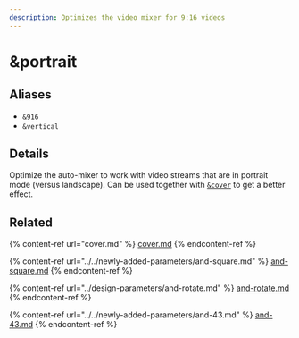 ```yaml
---
description: Optimizes the video mixer for 9:16 videos
---
```


# \&portrait

## Aliases

* `&916`
* `&vertical`

## Details

Optimize the auto-mixer to work with video streams that are in portrait mode (versus landscape). Can be used together with [`&cover`](cover.md) to get a better effect.

## Related

{% content-ref url="cover.md" %}
[cover.md](cover.md)
{% endcontent-ref %}

{% content-ref url="../../newly-added-parameters/and-square.md" %}
[and-square.md](../../newly-added-parameters/and-square.md)
{% endcontent-ref %}

{% content-ref url="../design-parameters/and-rotate.md" %}
[and-rotate.md](../design-parameters/and-rotate.md)
{% endcontent-ref %}

{% content-ref url="../../newly-added-parameters/and-43.md" %}
[and-43.md](../../newly-added-parameters/and-43.md)
{% endcontent-ref %}
